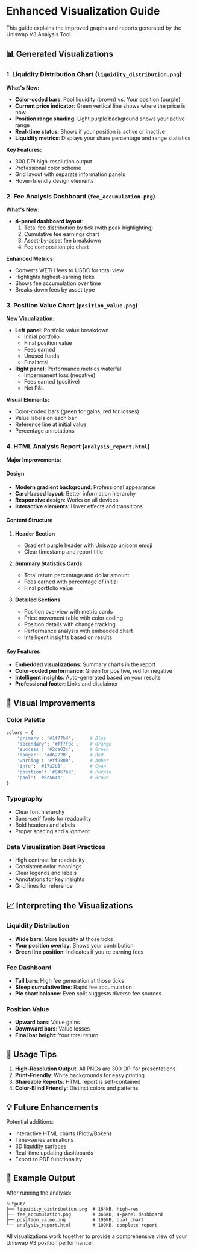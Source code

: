# Enhanced Visualization Guide

This guide explains the improved graphs and reports generated by the Uniswap V3 Analysis Tool.

## 📊 Generated Visualizations

### 1. Liquidity Distribution Chart (`liquidity_distribution.png`)

**What's New:**

- **Color-coded bars**: Pool liquidity (brown) vs. Your position (purple)
- **Current price indicator**: Green vertical line shows where the price is now
- **Position range shading**: Light purple background shows your active range
- **Real-time status**: Shows if your position is active or inactive
- **Liquidity metrics**: Displays your share percentage and range statistics

**Key Features:**

- 300 DPI high-resolution output
- Professional color scheme
- Grid layout with separate information panels
- Hover-friendly design elements

### 2. Fee Analysis Dashboard (`fee_accumulation.png`)

**What's New:**

- **4-panel dashboard layout**:
  1. Total fee distribution by tick (with peak highlighting)
  2. Cumulative fee earnings chart
  3. Asset-by-asset fee breakdown
  4. Fee composition pie chart

**Enhanced Metrics:**

- Converts WETH fees to USDC for total view
- Highlights highest-earning ticks
- Shows fee accumulation over time
- Breaks down fees by asset type

### 3. Position Value Chart (`position_value.png`)

**New Visualization:**

- **Left panel**: Portfolio value breakdown
  - Initial portfolio
  - Final position value
  - Fees earned
  - Unused funds
  - Final total
- **Right panel**: Performance metrics waterfall
  - Impermanent loss (negative)
  - Fees earned (positive)
  - Net P&L

**Visual Elements:**

- Color-coded bars (green for gains, red for losses)
- Value labels on each bar
- Reference line at initial value
- Percentage annotations

### 4. HTML Analysis Report (`analysis_report.html`)

**Major Improvements:**

#### Design

- **Modern gradient background**: Professional appearance
- **Card-based layout**: Better information hierarchy
- **Responsive design**: Works on all devices
- **Interactive elements**: Hover effects and transitions

#### Content Structure

1. **Header Section**

   - Gradient purple header with Uniswap unicorn emoji
   - Clear timestamp and report title

2. **Summary Statistics Cards**

   - Total return percentage and dollar amount
   - Fees earned with percentage of initial
   - Final portfolio value

3. **Detailed Sections**
   - Position overview with metric cards
   - Price movement table with color coding
   - Position details with change tracking
   - Performance analysis with embedded chart
   - Intelligent insights based on results

#### Key Features

- **Embedded visualizations**: Summary charts in the report
- **Color-coded performance**: Green for positive, red for negative
- **Intelligent insights**: Auto-generated based on your results
- **Professional footer**: Links and disclaimer

## 🎨 Visual Improvements

### Color Palette

```python
colors = {
    'primary': '#1f77b4',      # Blue
    'secondary': '#ff7f0e',    # Orange
    'success': '#2ca02c',      # Green
    'danger': '#d62728',       # Red
    'warning': '#ff9800',      # Amber
    'info': '#17a2b8',         # Cyan
    'position': '#9467bd',     # Purple
    'pool': '#8c564b',         # Brown
}
```

### Typography

- Clear font hierarchy
- Sans-serif fonts for readability
- Bold headers and labels
- Proper spacing and alignment

### Data Visualization Best Practices

- High contrast for readability
- Consistent color meanings
- Clear legends and labels
- Annotations for key insights
- Grid lines for reference

## 📈 Interpreting the Visualizations

### Liquidity Distribution

- **Wide bars**: More liquidity at those ticks
- **Your position overlay**: Shows your contribution
- **Green line position**: Indicates if you're earning fees

### Fee Dashboard

- **Tall bars**: High fee generation at those ticks
- **Steep cumulative line**: Rapid fee accumulation
- **Pie chart balance**: Even split suggests diverse fee sources

### Position Value

- **Upward bars**: Value gains
- **Downward bars**: Value losses
- **Final bar height**: Your total return

## 🚀 Usage Tips

1. **High-Resolution Output**: All PNGs are 300 DPI for presentations
2. **Print-Friendly**: White backgrounds for easy printing
3. **Shareable Reports**: HTML report is self-contained
4. **Color-Blind Friendly**: Distinct colors and patterns

## 💡 Future Enhancements

Potential additions:

- Interactive HTML charts (Plotly/Bokeh)
- Time-series animations
- 3D liquidity surfaces
- Real-time updating dashboards
- Export to PDF functionality

## 📝 Example Output

After running the analysis:

```
output/
├── liquidity_distribution.png  # 164KB, high-res
├── fee_accumulation.png        # 366KB, 4-panel dashboard
├── position_value.png          # 199KB, dual chart
└── analysis_report.html        # 109KB, complete report
```

All visualizations work together to provide a comprehensive view of your Uniswap V3 position performance!
